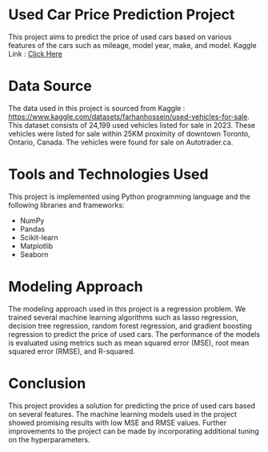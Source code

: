 # Used Car Price Prediction Project
This project aims to predict the price of used cars based on various features of the cars such as mileage, model year, make, and model.
Kaggle Link : [Click Here](https://www.kaggle.com/code/williamtandio/used-cars-price-prediction-up-to-94)
# Data Source
The data used in this project is sourced from Kaggle : https://www.kaggle.com/datasets/farhanhossein/used-vehicles-for-sale. 
This dataset consists of 24,199 used vehicles listed for sale in 2023. These vehicles were listed for sale within 25KM proximity of downtown Toronto, Ontario, Canada. The vehicles were found for sale on Autotrader.ca.

# Tools and Technologies Used
This project is implemented using Python programming language and the following libraries and frameworks:
- NumPy
- Pandas
- Scikit-learn
- Matplotlib
- Seaborn

# Modeling Approach
The modeling approach used in this project is a regression problem. We trained several machine learning algorithms such as lasso regression, decision tree regression, random forest regression, and gradient boosting regression to predict the price of used cars. The performance of the models is evaluated using metrics such as mean squared error (MSE), root mean squared error (RMSE), and R-squared.

# Conclusion
This project provides a solution for predicting the price of used cars based on several features. The machine learning models used in the project showed promising results with low MSE and RMSE values. Further improvements to the project can be made by incorporating additional tuning on the hyperparameters.
